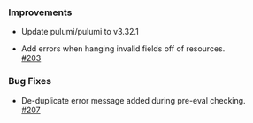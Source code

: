 ### Improvements

- Update pulumi/pulumi to v3.32.1

- Add errors when hanging invalid fields off of resources.  
  [#203](https://github.com/pulumi/pulumi-yaml/pull/203)

### Bug Fixes

- De-duplicate error message added during pre-eval checking.  
  [#207](https://github.com/pulumi/pulumi-yaml/pull/207)
